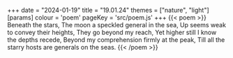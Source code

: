 +++
date = "2024-01-19"
title = "19.01.24"
themes = ["nature", "light"]
[params]
  colour = 'poem'
  pageKey = 'src/poem.js'
+++
{{< poem >}}
Beneath the stars,
The moon a speckled general in the sea,
Up seems weak to convey their heights,
They go beyond my reach,
Yet higher still I know the depths recede,
Beyond my comprehension firmly at the peak,
Till all the starry hosts are generals on the seas.
{{< /poem >}}